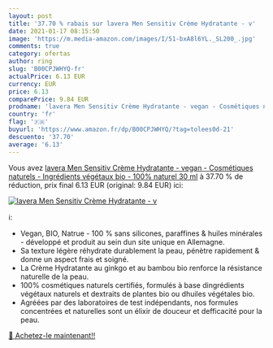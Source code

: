 ```yaml
---
layout: post
title: '37.70 % rabais sur lavera Men Sensitiv Crème Hydratante - v'
date: 2021-01-17 08:15:50
image: 'https://m.media-amazon.com/images/I/51-bxA8l6YL._SL200_.jpg'
comments: true
category: ofertas
author: ring
slug: 'B00CPJWHYQ-fr'
actualPrice: 6.13 EUR
currency: EUR
price: 6.13
comparePrice: 9.84 EUR
prodname: 'lavera Men Sensitiv Crème Hydratante - vegan - Cosmétiques naturels - Ingrédients végétaux bio - 100% naturel 30 ml'
country: 'fr'
flag: '🇫🇷'
buyurl: 'https://www.amazon.fr/dp/B00CPJWHYQ/?tag=tolees0d-21'
descuento: '37.70'
average: '6.13'
---
```


Vous avez [lavera Men Sensitiv Crème Hydratante - vegan - Cosmétiques naturels - Ingrédients végétaux bio - 100% naturel 30 ml](https://www.amazon.fr/dp/B00CPJWHYQ/?tag=tolees0d-21)  à  37.70 % de réduction, prix final  6.13 EUR (original: 9.84 EUR) ici:

[![lavera Men Sensitiv Crème Hydratante - v](https://m.media-amazon.com/images/I/51-bxA8l6YL._SL200_.jpg)](https://www.amazon.fr/dp/B00CPJWHYQ/?tag=tolees0d-21)

ℹ️:

- Vegan, BIO, Natrue - 100 % sans silicones, paraffines & huiles minérales - développé et produit au sein dun site unique en Allemagne.
- Sa texture légère réhydrate durablement la peau, pénètre rapidement & donne un aspect frais et soigné.
- La Crème Hydratante au ginkgo et au bambou bio renforce la résistance naturelle de la peau.
- 100% cosmétiques naturels certifiés, formulés à base dingrédients végétaux naturels et dextraits de plantes bio ou dhuiles végétales bio.
- Agréées par des laboratoires de test indépendants, nos formules concentrées et naturelles sont un élixir de douceur et defficacité pour la peau.

[🛒 Achetez-le maintenant!!](https://www.amazon.fr/dp/B00CPJWHYQ/?tag=tolees0d-21)
